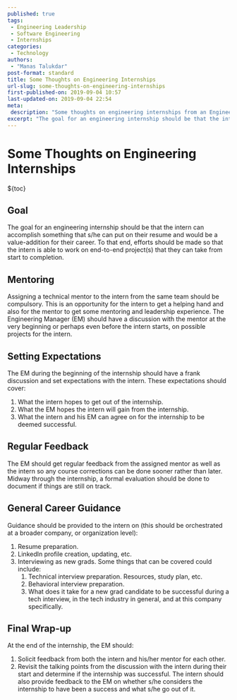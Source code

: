 ```yaml
---
published: true
tags:
 - Engineering Leadership
 - Software Engineering
 - Internships
categories:
 - Technology
authors:
 - "Manas Talukdar"
post-format: standard
title: Some Thoughts on Engineering Internships
url-slug: some-thoughts-on-engineering-internships
first-published-on: 2019-09-04 10:57
last-updated-on: 2019-09-04 22:54
meta:
 description: "Some thoughts on engineering internships from an Engineering Manager perspective."
excerpt: "The goal for an engineering internship should be that the intern can accomplish something that s/he can put on their resume and would be"
---
```


# Some Thoughts on Engineering Internships

${toc}

## Goal

The goal for an engineering internship should be that the intern can accomplish something that s/he can put on their resume and would be a value-addition for their career. To that end, efforts should be made so that the intern is able to work on end-to-end project(s) that they can take from start to completion.

## Mentoring

Assigning a technical mentor to the intern from the same team should be compulsory. This is an opportunity for the intern to get a helping hand and also for the mentor to get some mentoring and leadership experience. The Engineering Manager (EM) should have a discussion with the mentor at the very beginning or perhaps even before the intern starts, on possible projects for the intern.

## Setting Expectations

The EM during the beginning of the internship should have a frank discussion and set expectations with the intern. These expectations should cover:

1. What the intern hopes to get out of the internship.
2. What the EM hopes the intern will gain from the internship.
3. What the intern and his EM can agree on for the internship to be deemed successful.

## Regular Feedback

The EM should get regular feedback from the assigned mentor as well as the intern so any course corrections can be done sooner rather than later. Midway through the internship, a formal evaluation should be done to document if things are still on track.

## General Career Guidance

Guidance should be provided to the intern on (this should be orchestrated at a broader company, or organization level):

1. Resume preparation.
2. LinkedIn profile creation, updating, etc.
3. Interviewing as new grads. Some things that can be covered could include:
   1. Technical interview preparation. Resources, study plan, etc.
   2. Behavioral interview preparation.
   3. What does it take for a new grad candidate to be successful during a tech interview, in the tech industry in general, and at this company specifically.

## Final Wrap-up

At the end of the internship, the EM should:

1. Solicit feedback from both the intern and his/her mentor for each other.
2. Revisit the talking points from the discussion with the intern during their start and determine if the internship was successful. The intern should also provide feedback to the EM on whether s/he considers the internship to have been a success and what s/he go out of it.
